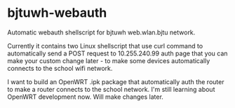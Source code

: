 # bjtuwh-webauth

Automatic webauth shellscript for bjtuwh web.wlan.bjtu network.

Currently it contains two Linux shellscript that use curl command to automatically send a POST request to 10.255.240.99 auth page that you can make your custom change later - to make some devices automatically connects to the school wifi network.

I want to build an OpenWRT .ipk package that automatically auth the router to make a router connects to the school network. I'm still learning about OpenWRT development now. Will make changes later.
